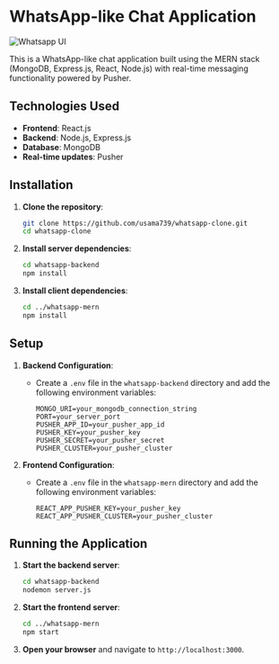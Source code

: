 # WhatsApp-like Chat Application


![Whatsapp UI](https://github.com/usama739/whatsapp-clone/assets/89732076/93d2babd-5464-45ec-9689-07a9a9f3f3cf)


This is a WhatsApp-like chat application built using the MERN stack (MongoDB, Express.js, React, Node.js) with real-time messaging functionality powered by Pusher.



## Technologies Used

- **Frontend**: React.js
- **Backend**: Node.js, Express.js
- **Database**: MongoDB
- **Real-time updates**: Pusher

## Installation

1. **Clone the repository**:
    ```bash
    git clone https://github.com/usama739/whatsapp-clone.git
    cd whatsapp-clone
    ```

2. **Install server dependencies**:
    ```bash
    cd whatsapp-backend
    npm install
    ```

3. **Install client dependencies**:
    ```bash
    cd ../whatsapp-mern
    npm install
    ```

## Setup

1. **Backend Configuration**:
   - Create a `.env` file in the `whatsapp-backend` directory and add the following environment variables:
     ```env
     MONGO_URI=your_mongodb_connection_string
     PORT=your_server_port
     PUSHER_APP_ID=your_pusher_app_id
     PUSHER_KEY=your_pusher_key
     PUSHER_SECRET=your_pusher_secret
     PUSHER_CLUSTER=your_pusher_cluster
     ```

2. **Frontend Configuration**:
   - Create a `.env` file in the `whatsapp-mern` directory and add the following environment variables:
     ```env
     REACT_APP_PUSHER_KEY=your_pusher_key
     REACT_APP_PUSHER_CLUSTER=your_pusher_cluster
     ```

## Running the Application

1. **Start the backend server**:
    ```bash
    cd whatsapp-backend
    nodemon server.js
    ```

2. **Start the frontend server**:
    ```bash
    cd ../whatsapp-mern
    npm start
    ```

3. **Open your browser** and navigate to `http://localhost:3000`.
